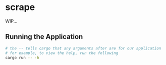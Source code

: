 # scrape

WIP...

## Running the Application

```bash
# the -- tells cargo that any arguments after are for our application
# for example, to view the help, run the following
cargo run -- -h
```
